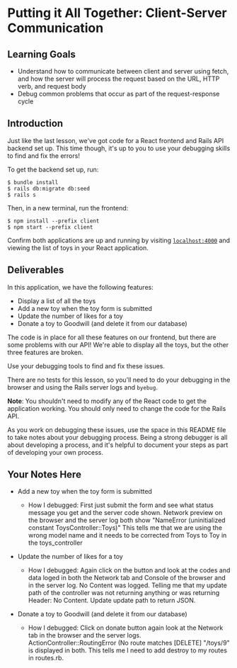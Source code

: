 # Putting it All Together: Client-Server Communication

## Learning Goals

- Understand how to communicate between client and server using fetch, and how
  the server will process the request based on the URL, HTTP verb, and request
  body
- Debug common problems that occur as part of the request-response cycle

## Introduction

Just like the last lesson, we've got code for a React frontend and Rails API
backend set up. This time though, it's up to you to use your debugging skills to
find and fix the errors!

To get the backend set up, run:

```console
$ bundle install
$ rails db:migrate db:seed
$ rails s
```

Then, in a new terminal, run the frontend:

```console
$ npm install --prefix client
$ npm start --prefix client
```

Confirm both applications are up and running by visiting
[`localhost:4000`](http://localhost:4000) and viewing the list of toys in your
React application.

## Deliverables

In this application, we have the following features:

- Display a list of all the toys
- Add a new toy when the toy form is submitted
- Update the number of likes for a toy
- Donate a toy to Goodwill (and delete it from our database)

The code is in place for all these features on our frontend, but there are some
problems with our API! We're able to display all the toys, but the other three
features are broken.

Use your debugging tools to find and fix these issues.

There are no tests for this lesson, so you'll need to do your debugging in the
browser and using the Rails server logs and `byebug`.

**Note**: You shouldn't need to modify any of the React code to get the
application working. You should only need to change the code for the Rails API.

As you work on debugging these issues, use the space in this README file to take
notes about your debugging process. Being a strong debugger is all about
developing a process, and it's helpful to document your steps as part of
developing your own process.

## Your Notes Here

- Add a new toy when the toy form is submitted

  - How I debugged: First just submit the form and see what status message you get and the server code shown. Network preview on the browser and the server log both show "NameError (uninitialized constant ToysController::Toys)" This tells me that we are using the wrong model name and it needs to be corrected from Toys to Toy in the toys_controller

- Update the number of likes for a toy

  - How I debugged: Again click on the button and look at the codes and data loged in both the Network tab and Console of the browser and in the server log. No Content was logged. Telling me that my update path of the controller was not returning anything or was returning Header: No Content. Update update path to return JSON. 

- Donate a toy to Goodwill (and delete it from our database)

  - How I debugged: Click on donate button again look at the Network tab in the browser and the server logs. ActionController::RoutingError (No route matches [DELETE] "/toys/9" is displayed in both. This tells me I need to add destroy to my routes in routes.rb.
